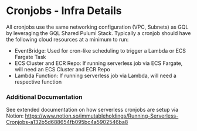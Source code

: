 # Cronjobs - Infra Details

All cronjobs use the same networking configuration (VPC, Subnets) as GQL by leveraging the GQL Shared Pulumi Stack. Typically a cronjob should have the following cloud resources at a minimum to run: 

- EventBridge: Used for cron-like scheduling to trigger a Lambda or ECS Fargate Task
- ECS Cluster and ECR Repo: If running serverless job via ECS Fargate, will need an ECS Cluster and ECR Repo 
- Lambda Function: If running serverless job via Lambda, will need a respective function 

### Additional Documentation

See extended documentation on how serverless cronjobs are setup via Notion: 
https://www.notion.so/immutableholdings/Running-Serverless-Cronjobs-a132b5d688654fb095bc4a5902546ba8 

